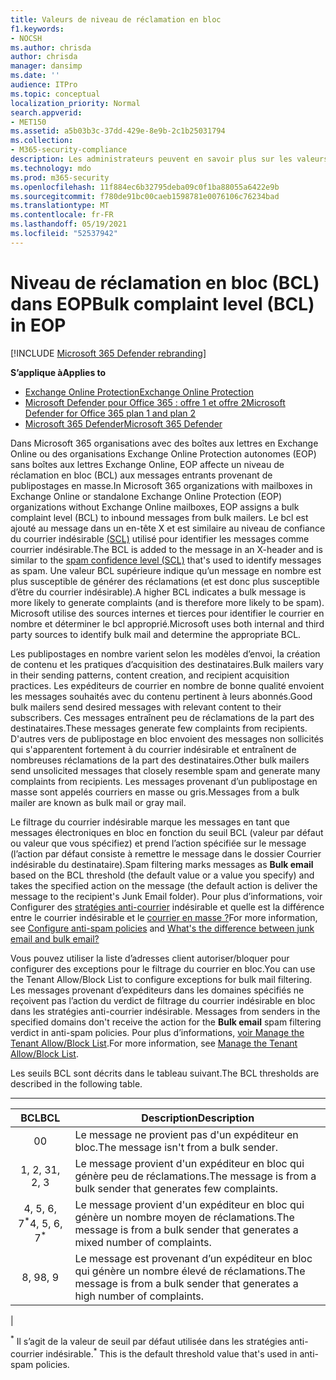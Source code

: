 ```yaml
---
title: Valeurs de niveau de réclamation en bloc
f1.keywords:
- NOCSH
ms.author: chrisda
author: chrisda
manager: dansimp
ms.date: ''
audience: ITPro
ms.topic: conceptual
localization_priority: Normal
search.appverid:
- MET150
ms.assetid: a5b03b3c-37dd-429e-8e9b-2c1b25031794
ms.collection:
- M365-security-compliance
description: Les administrateurs peuvent en savoir plus sur les valeurs BCL (bulk complaint level) utilisées dans Exchange Online Protection (EOP).
ms.technology: mdo
ms.prod: m365-security
ms.openlocfilehash: 11f884ec6b32795deba09c0f1ba88055a6422e9b
ms.sourcegitcommit: f780de91bc00caeb1598781e0076106c76234bad
ms.translationtype: MT
ms.contentlocale: fr-FR
ms.lasthandoff: 05/19/2021
ms.locfileid: "52537942"
---
```

# <a name="bulk-complaint-level-bcl-in-eop"></a><span data-ttu-id="f39f4-103">Niveau de réclamation en bloc (BCL) dans EOP</span><span class="sxs-lookup"><span data-stu-id="f39f4-103">Bulk complaint level (BCL) in EOP</span></span>

[!INCLUDE [Microsoft 365 Defender rebranding](../includes/microsoft-defender-for-office.md)]

<span data-ttu-id="f39f4-104">**S’applique à**</span><span class="sxs-lookup"><span data-stu-id="f39f4-104">**Applies to**</span></span>
- [<span data-ttu-id="f39f4-105">Exchange Online Protection</span><span class="sxs-lookup"><span data-stu-id="f39f4-105">Exchange Online Protection</span></span>](exchange-online-protection-overview.md)
- [<span data-ttu-id="f39f4-106">Microsoft Defender pour Office 365 : offre 1 et offre 2</span><span class="sxs-lookup"><span data-stu-id="f39f4-106">Microsoft Defender for Office 365 plan 1 and plan 2</span></span>](defender-for-office-365.md)
- [<span data-ttu-id="f39f4-107">Microsoft 365 Defender</span><span class="sxs-lookup"><span data-stu-id="f39f4-107">Microsoft 365 Defender</span></span>](../defender/microsoft-365-defender.md)

<span data-ttu-id="f39f4-108">Dans Microsoft 365 organisations avec des boîtes aux lettres en Exchange Online ou des organisations Exchange Online Protection autonomes (EOP) sans boîtes aux lettres Exchange Online, EOP affecte un niveau de réclamation en bloc (BCL) aux messages entrants provenant de publipostages en masse.</span><span class="sxs-lookup"><span data-stu-id="f39f4-108">In Microsoft 365 organizations with mailboxes in Exchange Online or standalone Exchange Online Protection (EOP) organizations without Exchange Online mailboxes, EOP assigns a bulk complaint level (BCL) to inbound messages from bulk mailers.</span></span> <span data-ttu-id="f39f4-109">Le bcl est ajouté au message dans un en-tête X et est similaire au niveau de confiance du courrier indésirable [(SCL)](spam-confidence-levels.md) utilisé pour identifier les messages comme courrier indésirable.</span><span class="sxs-lookup"><span data-stu-id="f39f4-109">The BCL is added to the message in an X-header and is similar to the [spam confidence level (SCL)](spam-confidence-levels.md) that's used to identify messages as spam.</span></span> <span data-ttu-id="f39f4-110">Une valeur BCL supérieure indique qu’un message en nombre est plus susceptible de générer des réclamations (et est donc plus susceptible d’être du courrier indésirable).</span><span class="sxs-lookup"><span data-stu-id="f39f4-110">A higher BCL indicates a bulk message is more likely to generate complaints (and is therefore more likely to be spam).</span></span> <span data-ttu-id="f39f4-111">Microsoft utilise des sources internes et tierces pour identifier le courrier en nombre et déterminer le bcl approprié.</span><span class="sxs-lookup"><span data-stu-id="f39f4-111">Microsoft uses both internal and third party sources to identify bulk mail and determine the appropriate BCL.</span></span>

<span data-ttu-id="f39f4-112">Les publipostages en nombre varient selon les modèles d’envoi, la création de contenu et les pratiques d’acquisition des destinataires.</span><span class="sxs-lookup"><span data-stu-id="f39f4-112">Bulk mailers vary in their sending patterns, content creation, and recipient acquisition practices.</span></span> <span data-ttu-id="f39f4-113">Les expéditeurs de courrier en nombre de bonne qualité envoient les messages souhaités avec du contenu pertinent à leurs abonnés.</span><span class="sxs-lookup"><span data-stu-id="f39f4-113">Good bulk mailers send desired messages with relevant content to their subscribers.</span></span> <span data-ttu-id="f39f4-114">Ces messages entraînent peu de réclamations de la part des destinataires.</span><span class="sxs-lookup"><span data-stu-id="f39f4-114">These messages generate few complaints from recipients.</span></span> <span data-ttu-id="f39f4-115">D'autres vers de publipostage en bloc envoient des messages non sollicités qui s'apparentent fortement à du courrier indésirable et entraînent de nombreuses réclamations de la part des destinataires.</span><span class="sxs-lookup"><span data-stu-id="f39f4-115">Other bulk mailers send unsolicited messages that closely resemble spam and generate many complaints from recipients.</span></span> <span data-ttu-id="f39f4-116">Les messages provenant d’un publipostage en masse sont appelés courriers en masse ou gris.</span><span class="sxs-lookup"><span data-stu-id="f39f4-116">Messages from a bulk mailer are known as bulk mail or gray mail.</span></span>

 <span data-ttu-id="f39f4-117">Le filtrage du  courrier indésirable marque les messages en tant que messages électroniques en bloc en fonction du seuil BCL (valeur par défaut ou valeur que vous spécifiez) et prend l’action spécifiée sur le message (l’action par défaut consiste à remettre le message dans le dossier Courrier indésirable du destinataire).</span><span class="sxs-lookup"><span data-stu-id="f39f4-117">Spam filtering marks messages as **Bulk email** based on the BCL threshold (the default value or a value you specify) and takes the specified action on the message (the default action is deliver the message to the recipient's Junk Email folder).</span></span> <span data-ttu-id="f39f4-118">Pour plus d’informations, voir Configurer des [stratégies anti-courrier](configure-your-spam-filter-policies.md) indésirable et quelle est la différence entre le courrier indésirable et le [courrier en masse ?](what-s-the-difference-between-junk-email-and-bulk-email.md)</span><span class="sxs-lookup"><span data-stu-id="f39f4-118">For more information, see [Configure anti-spam policies](configure-your-spam-filter-policies.md) and [What's the difference between junk email and bulk email?](what-s-the-difference-between-junk-email-and-bulk-email.md)</span></span>

<span data-ttu-id="f39f4-119">Vous pouvez utiliser la liste d’adresses client autoriser/bloquer pour configurer des exceptions pour le filtrage du courrier en bloc.</span><span class="sxs-lookup"><span data-stu-id="f39f4-119">You can use the Tenant Allow/Block List to configure exceptions for bulk mail filtering.</span></span> <span data-ttu-id="f39f4-120">Les messages provenant d’expéditeurs dans les domaines spécifiés ne reçoivent pas l’action du verdict de filtrage du courrier indésirable en bloc dans les stratégies anti-courrier indésirable. </span><span class="sxs-lookup"><span data-stu-id="f39f4-120">Messages from senders in the specified domains don't receive the action for the **Bulk email** spam filtering verdict in anti-spam policies.</span></span> <span data-ttu-id="f39f4-121">Pour plus d’informations, [voir Manage the Tenant Allow/Block List](tenant-allow-block-list.md).</span><span class="sxs-lookup"><span data-stu-id="f39f4-121">For more information, see [Manage the Tenant Allow/Block List](tenant-allow-block-list.md).</span></span>

<span data-ttu-id="f39f4-122">Les seuils BCL sont décrits dans le tableau suivant.</span><span class="sxs-lookup"><span data-stu-id="f39f4-122">The BCL thresholds are described in the following table.</span></span>

****

|<span data-ttu-id="f39f4-123">BCL</span><span class="sxs-lookup"><span data-stu-id="f39f4-123">BCL</span></span>|<span data-ttu-id="f39f4-124">Description</span><span class="sxs-lookup"><span data-stu-id="f39f4-124">Description</span></span>|
|:---:|---|
|<span data-ttu-id="f39f4-125">0</span><span class="sxs-lookup"><span data-stu-id="f39f4-125">0</span></span>|<span data-ttu-id="f39f4-126">Le message ne provient pas d'un expéditeur en bloc.</span><span class="sxs-lookup"><span data-stu-id="f39f4-126">The message isn't from a bulk sender.</span></span>|
|<span data-ttu-id="f39f4-127">1, 2, 3</span><span class="sxs-lookup"><span data-stu-id="f39f4-127">1, 2, 3</span></span>|<span data-ttu-id="f39f4-128">Le message provient d'un expéditeur en bloc qui génère peu de réclamations.</span><span class="sxs-lookup"><span data-stu-id="f39f4-128">The message is from a bulk sender that generates few complaints.</span></span>|
|<span data-ttu-id="f39f4-129">4, 5, 6, 7<sup>\*</sup></span><span class="sxs-lookup"><span data-stu-id="f39f4-129">4, 5, 6, 7<sup>\*</sup></span></span>|<span data-ttu-id="f39f4-130">Le message provient d'un expéditeur en bloc qui génère un nombre moyen de réclamations.</span><span class="sxs-lookup"><span data-stu-id="f39f4-130">The message is from a bulk sender that generates a mixed number of complaints.</span></span>|
|<span data-ttu-id="f39f4-131">8, 9</span><span class="sxs-lookup"><span data-stu-id="f39f4-131">8, 9</span></span>|<span data-ttu-id="f39f4-132">Le message est provenant d’un expéditeur en bloc qui génère un nombre élevé de réclamations.</span><span class="sxs-lookup"><span data-stu-id="f39f4-132">The message is from a bulk sender that generates a high number of complaints.</span></span>|
|

<span data-ttu-id="f39f4-133"><sup>\*</sup> Il s’agit de la valeur de seuil par défaut utilisée dans les stratégies anti-courrier indésirable.</span><span class="sxs-lookup"><span data-stu-id="f39f4-133"><sup>\*</sup> This is the default threshold value that's used in anti-spam policies.</span></span>

